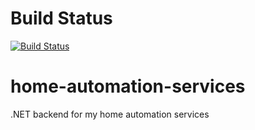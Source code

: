 # Build Status
[![Build Status](https://travis-ci.org/scottenriquez/home-automation-services.svg?branch=master)](https://travis-ci.org/scottenriquez/home-automation-services)

# home-automation-services
.NET backend for my home automation services
